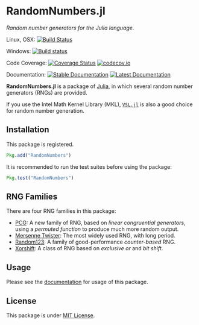 # RandomNumbers.jl
*Random number generators for the Julia language.*

Linux, OSX:
[![Build Status](https://travis-ci.org/sunoru/RandomNumbers.jl.svg?branch=master)](https://travis-ci.org/sunoru/RandomNumbers.jl)

Windows:
[![Build status](https://ci.appveyor.com/api/projects/status/xlkbmyasu096a34l?svg=true)](https://ci.appveyor.com/project/sunoru/randomnumbers-jl)

Code Coverage:
[![Coverage Status](https://coveralls.io/repos/sunoru/RandomNumbers.jl/badge.svg?branch=master&service=github)](https://coveralls.io/github/sunoru/RandomNumbers.jl?branch=master)
[![codecov.io](http://codecov.io/github/sunoru/RandomNumbers.jl/coverage.svg?branch=master)](http://codecov.io/github/sunoru/RandomNumbers.jl?branch=master)

Documentation:
[![Stable Documentation](https://img.shields.io/badge/docs-stable-blue.svg)](https://sunoru.github.io/RandomNumbers.jl/stable/)
[![Latest Documentation](https://img.shields.io/badge/docs-latest-blue.svg)](https://sunoru.github.io/RandomNumbers.jl/latest/)

**RandomNumbers.jl** is a package of [Julia](http://julialang.org/), in which several random number generators (RNGs)
are provided.

If you use the Intel Math Kernel Library (MKL), [`VSL.jl`](https://github.com/sunoru/VSL.jl) is also a good
choice for random number generation.

## Installation

This package is registered.
```julia
Pkg.add("RandomNumbers")
```
It is recommended to run the test suites before using the package:
```julia
Pkg.test("RandomNumbers")
```

## RNG Families

There are four RNG families in this package:

- [PCG](http://sunoru.github.io/RandomNumbers.jl/latest/man/pcg/):
    A new family of RNG, based on *linear congruential generators*, using a *permuted function* to produce much
    more random output.
- [Mersenne Twister](http://sunoru.github.io/RandomNumbers.jl/latest/man/mersenne-twisters/):
    The most widely used RNG, with long period.
- [Random123](http://sunoru.github.io/RandomNumbers.jl/latest/man/random123/):
    A family of good-performance *counter-based* RNG.
- [Xorshift](http://sunoru.github.io/RandomNumbers.jl/latest/man/xorshifts/):
    A class of RNG based on *exclusive or* and *bit shift*.

## Usage

Please see the [documentation](http://sunoru.github.io/RandomNumbers.jl/latest/man/bases/) for usage of this package.

## License

This package is under [MIT License](./LICENSE.md).
